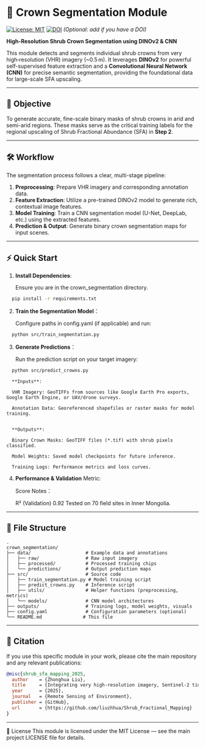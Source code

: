 
# 🌿 Crown Segmentation Module

[![License: MIT](https://img.shields.io/badge/License-MIT-yellow.svg)](https://opensource.org/licenses/MIT)
[![DOI](https://zenodo.org/badge/DOI/10.5281/zenodo.XXXXXXX.svg)](https://doi.org/10.5281/zenodo.XXXXXXX) *(Optional: add if you have a DOI)*

**High‑Resolution Shrub Crown Segmentation using DINOv2 & CNN**

This module detects and segments individual shrub crowns from very high‑resolution (VHR) imagery (~0.5 m). It leverages **DINOv2** for powerful self-supervised feature extraction and a **Convolutional Neural Network (CNN)** for precise semantic segmentation, providing the foundational data for large-scale SFA upscaling.

---

## 🎯 Objective

To generate accurate, fine-scale binary masks of shrub crowns in arid and semi-arid regions. These masks serve as the critical training labels for the regional upscaling of Shrub Fractional Abundance (SFA) in **Step 2**.

---

## 🛠️ Workflow

The segmentation process follows a clear, multi-stage pipeline:

1.  **Preprocessing**: Prepare VHR imagery and corresponding annotation data.
2.  **Feature Extraction**: Utilize a pre-trained DINOv2 model to generate rich, contextual image features.
3.  **Model Training**: Train a CNN segmentation model (U-Net, DeepLab, etc.) using the extracted features.
4.  **Prediction & Output**: Generate binary crown segmentation maps for input scenes.
---

## ⚡ Quick Start

1.  **Install Dependencies**:

    Ensure you are in the crown_segmentation directory.
  
  ```bash
    pip install -r requirements.txt
  ```

2.  **Train the Segmentation Model**：

    Configure paths in config.yaml (if applicable) and run:
        
  ```bash
    python src/train_segmentation.py
  ```

3.  **Generate Predictions**：

    Run the prediction script on your target imagery:
        
  ```bash
    python src/predict_crowns.py
  ```
      
      **Inputs**:
      
      VHR Imagery: GeoTIFFs from sources like Google Earth Pro exports, Google Earth Engine, or UAV/drone surveys.
      
      Annotation Data: Georeferenced shapefiles or raster masks for model training.
      
        
      **Outputs**:
      
      Binary Crown Masks: GeoTIFF files (*.tif) with shrub pixels classified.
      
      Model Weights: Saved model checkpoints for future inference.
      
      Training Logs: Performance metrics and loss curves.
      

4. **Performance & Validation**
    Metric:
  
    Score	Notes：
   
    R² (Validation)	0.92	Tested on 70 field sites in Inner Mongolia.



---

## 📁 File Structure

```
.
crown_segmentation/
├── data/                    # Example data and annotations
│   ├── raw/                 # Raw input imagery
│   ├── processed/           # Processed training chips
│   └── predictions/         # Output prediction maps
├── src/                     # Source code
│   ├── train_segmentation.py # Model training script
│   ├── predict_crowns.py    # Inference script
│   ├── utils/               # Helper functions (preprocessing, metrics)
│   └── models/              # CNN model architectures
├── outputs/                 # Training logs, model weights, visuals
├── config.yaml              # Configuration parameters (optional)
└── README.md               # This file
```
---

## 📜 Citation
If you use this specific module in your work, please cite the main repository and any relevant publications:


```bibtex
@misc{shrub_sfa_mapping_2025,
  author    = {Zhonghua Liu},
  title     = {Integrating very high‑resolution imagery, Sentinel-2 time-series data, and machine learning to map shrub fractional abundance across arid and semi-arid ecosystems in China},
  year      = {2025},
  journal   = {Remote Sensing of Environment},
  publisher = {GitHub},
  url       = {https://github.com/liuzhhua/Shrub_Fractional_Mapping}
}
```

---
📄 License
This module is licensed under the MIT License — see the main project LICENSE file for details.

